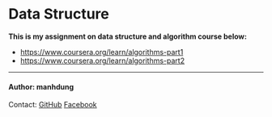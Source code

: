 # Data Structure
**This is my assignment on data structure and algorithm course below:**
- https://www.coursera.org/learn/algorithms-part1
- https://www.coursera.org/learn/algorithms-part2

--------------------------------------------

#### Author: manhdung 
Contact: [GitHub](https://github.com/manhdung20112000)
         [Facebook](https://www.facebook.com/nmd2000)

